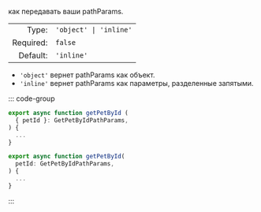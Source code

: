 как передавать ваши pathParams.

|           |                        |
|----------:|:-----------------------|
|     Type: | `'object' \| 'inline'` |
| Required: | `false`                |
|  Default: | `'inline'`                |


- `'object'` вернет pathParams как объект.
- `'inline'` вернет pathParams как параметры, разделенные запятыми.

::: code-group
```typescript ['object']
export async function getPetById (
  { petId }: GetPetByIdPathParams,
) {
  ...
}
```

```typescript ['inline']
export async function getPetById(
  petId: GetPetByIdPathParams,
) {
  ...
}
```
:::
